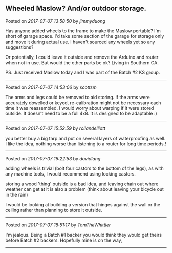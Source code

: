 ## Wheeled Maslow? And/or outdoor storage.
Posted on *2017-07-07 13:58:50* by *jimmyduong*

Has anyone added wheels to the frame to make the Maslow portable?  I'm short of garage space.  I'd take some section of the garage for storage only and move it during actual use. I haven't sourced any wheels yet so any suggestions?

Or potentially, I could leave it outside and remove the Arduino and router when not in use. But would the other parts be ok? Living in Southern CA.

PS.   Just received Maslow today and I was part of the Batch #2 KS group.

---

Posted on *2017-07-07 14:53:06* by *scottsm*

The arms and  legs could be removed to aid storing. If the arms were accurately dowelled or  keyed, re-calibration might not be necessary each time it was reassembled. I would worry about warping if it were stored outside. It doesn’t need to be a full 4x8. It is designed to be adaptable :)

---

Posted on *2017-07-07 15:52:59* by *rollandelliott*

you better buy a big tarp and put on several layers of waterproofing as well. I like the idea, nothing worse than listening to a router for long time periods.!

---

Posted on *2017-07-07 16:22:53* by *davidlang*

adding wheels is trivial (bolt four castors to the bottom of the legs), as with any machine tools, I would recommend using locking castors. 

storing a wood 'thing' outside is a bad idea, and leaving chain out where weather can get at it is also a problem (think about leaving your bicycle out in the rain)

I would be looking at building a version that hinges against the wall or the ceiling rather than planning to store it outside.

---

Posted on *2017-07-07 18:51:17* by *TomTheWhittler*

I'm jealous. Being a Batch #1 backer you would think they would get theirs before Batch #2 backers. Hopefully mine is on the way,

---

